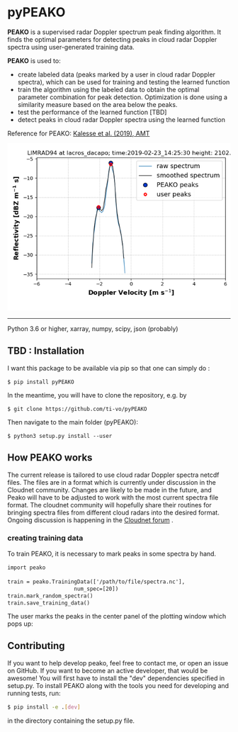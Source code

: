 # pyPEAKO


**PEAKO** is a supervised radar Doppler spectrum peak finding algorithm. It finds the optimal 
parameters for detecting peaks in cloud radar Doppler spectra using user-generated training data. 


**PEAKO** is used to: 
- create labeled data (peaks marked by a user in cloud radar Doppler spectra), which can be used for training and testing the learned function
- train the algorithm using the labeled data to obtain the optimal parameter combination for peak detection. Optimization is done using a similarity measure based on the area below the peaks.
- test the performance of the learned function [TBD]
- detect peaks in cloud radar Doppler spectra using the learned function


Reference for PEAKO: [Kalesse et al. (2019), AMT](https://www.atmos-meas-tech.net/12/4591/2019/)

<img src="doc/example_spectrum.png">

-------------------
Python 3.6 or higher, xarray, numpy, scipy, json (probably)


## TBD : Installation
I want this package to be available via pip so that one can simply do :
``` 
$ pip install pyPEAKO
```

In the meantime, you will have to clone the repository, e.g. by
 ```
$ git clone https://github.com/ti-vo/pyPEAKO
```

Then navigate to the main folder (pyPEAKO):

```
$ python3 setup.py install --user
```

## How PEAKO works
The current release is tailored to use cloud radar Doppler spectra netcdf files. The files are in a format which is 
currently under discussion in the Cloudnet community. Changes are likely to be made in the future, and Peako will have 
to be adjusted to work with the most current spectra file format. 
The cloudnet community will hopefully share their routines for bringing spectra files from different cloud radars into 
the desired format. Ongoing discussion is happening in the [Cloudnet forum](https://forum.cloudnet.fmi.fi/)  .

### creating training data
To train PEAKO, it is necessary to mark peaks in some spectra by hand.  
```python3
import peako

train = peako.TrainingData(['/path/to/file/spectra.nc'],
                     num_spec=[20])
train.mark_random_spectra()
train.save_training_data()

``` 
The user marks the peaks in the center panel of the plotting window which pops up:

## Contributing
If you want to help develop peako, feel free to contact me, or open an issue on GitHub. If you want to become an active 
developer, that would be awesome! You will first have to install the "dev" dependencies specified in setup.py. 
To install PEAKO  along with the tools you need for developing and running tests, run:
```bash
$ pip install -e .[dev]
```
in the directory containing the setup.py file.
